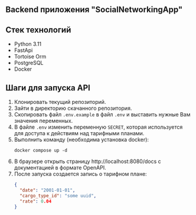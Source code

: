 Backend приложения "SocialNetworkingApp"
---------------------

## Стек технологий

* Python 3.11
* FastApi
* Tortoise Orm
* PostgreSQL
* Docker

## Шаги для запуска API

1. Клонировать текущий репозиторий.
2. Зайти в директорию скачанного репозитория.
3. Скопировать файл `.env.example` в файл `.env` и выставить нужные Вам значения переменных.
4. В файле `.env` изменить переменную `SECRET`, которая используется для доступа к действиям над тарифными планами.
5. Выполнить команду (необходима установка docker):
   ```
   docker compose up -d
   ```
6. В браузере открыть страницу http://localhost:8080/docs с документацией в формате OpenAPI.
7. После запуска создается запись о тарифном плане:
    ```json
    {
      "date": "2001-01-01",
      "cargo_type_id": "some uuid",
      "rate": 0.04
   }
    ```
